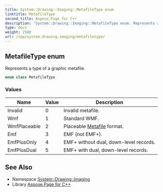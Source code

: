 ```yaml
---
title: System::Drawing::Imaging::MetafileType enum
linktitle: MetafileType
second_title: Aspose.Page for C++
description: 'System::Drawing::Imaging::MetafileType enum. Represents a type of a graphic metafile in C++.'
type: docs
weight: 2500
url: /cpp/system.drawing.imaging/metafiletype/
---
```

## MetafileType enum


Represents a type of a graphic metafile.

```cpp
enum class MetafileType
```

### Values

| Name | Value | Description |
| --- | --- | --- |
| Invalid | 0 | Invalid metafile. |
| Wmf | 1 | Standard WMF. |
| WmfPlaceable | 2 | Placeable [Metafile](../metafile/) format. |
| Emf | 3 | EMF (not EMF+). |
| EmfPlusOnly | 4 | EMF+ without dual, down-level records. |
| EmfPlusDual | 5 | EMF+ with dual, down-level records. |

## See Also

* Namespace [System::Drawing::Imaging](../)
* Library [Aspose.Page for C++](../../)
